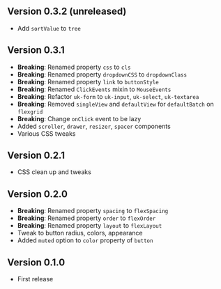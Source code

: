 Version 0.3.2 (unreleased)
-----------
- Add `sortValue` to `tree`

Version 0.3.1
-----------
- **Breaking**: Renamed property `css` to `cls`
- **Breaking**: Renamed property `dropdownCSS` to `dropdownClass`
- **Breaking**: Renamed property `link` to `buttonStyle`
- **Breaking**: Renamed `ClickEvents` mixin to `MouseEvents`
- **Breaking**: Refactor `uk-form` to `uk-input`, `uk-select`, `uk-textarea`
- **Breaking**: Removed `singleView` and `defaultView` for `defaultBatch` on `flexgrid`
- **Breaking**: Change `onClick` event to be lazy
- Added `scroller`, `drawer`, `resizer`, `spacer` components
- Various CSS tweaks

Version 0.2.1
-----------
- CSS clean up and tweaks

Version 0.2.0
-----------
- **Breaking**: Renamed property `spacing` to `flexSpacing`
- **Breaking**: Renamed property `order` to `flexOrder`
- **Breaking**: Renamed property `layout` to `flexLayout`
- Tweak to button radius, colors, appearance
- Added `muted` option to `color` property of `button`

Version 0.1.0
-----------
- First release